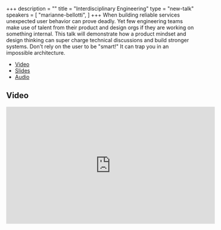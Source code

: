 +++
description = ""
title = "Interdisciplinary Engineering"
type = "new-talk"
speakers = [
        "marianne-bellotti",
]
+++
When building reliable services unexpected user behavior can prove deadly. Yet few engineering teams make use of talent from their product and design orgs if they are working on something internal. This talk will demonstrate how a product mindset and design thinking can super charge technical discussions and build stronger systems. Don't rely on the user to be "smart!" It can trap you in an impossible architecture.

* [Video](https://youtu.be/pcPxyc_NFrs)
* [Slides](https://speakerdeck.com/mbellotti/interdisciplinary-engineering)
* [Audio](http://traffic.libsyn.com/devopsdays/Interdisciplinary-Engineering.mp3)

## Video

<iframe width="560" height="315" src="https://www.youtube.com/embed/pcPxyc_NFrs" frameborder="0" allow="accelerometer; autoplay; encrypted-media; gyroscope; picture-in-picture" allowfullscreen></iframe>